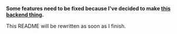 **Some features need to be fixed because I've decided to make [this backend thing](https://github.com/morozoffnor/discord-bot-backend).**

This README will be rewritten as soon as I finish.
